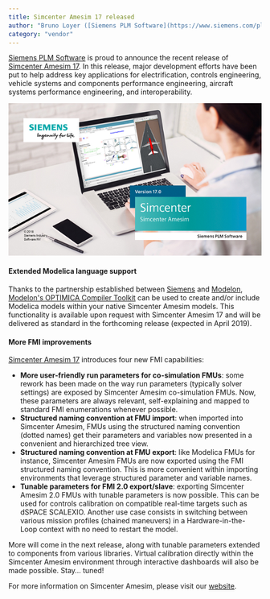 ```yaml
---
title: Simcenter Amesim 17 released
author: "Bruno Loyer ([Siemens PLM Software](https://www.siemens.com/plm ))"
category: "vendor"
---
```


[Siemens PLM Software](https://www.siemens.com/plm ) is proud to announce the recent release of [Simcenter&nbsp;Amesim&nbsp;17](https://youtu.be/C4mzd3Ptf0Q ). 
In this release, major development efforts have been put to help address key applications for electrification, controls engineering, vehicle systems and components performance engineering, aircraft systems performance engineering, and interoperability.

![](amesim_banner.png)

#### Extended Modelica language support 
Thanks to the partnership established between [Siemens](https://www.siemens.com/plm ) and [Modelon](https://www.modelon.com/ ), [Modelon's OPTIMICA Compiler Toolkit](https://www.modelon.com/products-services/modelon-creator-suite/optimica-compiler-toolkit ) can be used 
to create and/or include Modelica models within your native Simcenter Amesim models. This functionality is available upon request with
Simcenter Amesim 17 and will be delivered as standard in the forthcoming release (expected in April 2019). 

#### More FMI improvements

[Simcenter Amesim 17](https://community.plm.automation.siemens.com/t5/Simcenter-Blog/Simcenter-Amesim-17-top-5-capabilities/ba-p/533861 ) introduces four new FMI capabilities: 

* **More user-friendly run parameters for co-simulation FMUs**: some rework has been made on the way run parameters (typically solver settings) are exposed by Simcenter Amesim co-simulation FMUs. Now, these parameters are always relevant, self-explaining and mapped to standard FMI enumerations whenever possible.
* **Structured naming convention at FMU import**: when imported into Simcenter Amesim, FMUs using the structured naming convention (dotted names) get their parameters and variables now presented in a convenient and hierarchized tree view.
* **Structured naming convention at FMU export**: like Modelica FMUs for instance, Simcenter Amesim FMUs are now exported using the FMI structured naming convention. This is more convenient within importing environments that leverage structured parameter and variable names.
* **Tunable parameters for FMI 2.0 export/slave**: exporting Simcenter Amesim 2.0 FMUs with tunable parameters is now possible. This can be used for controls calibration on compatible real-time targets such as dSPACE SCALEXIO.
Another use case consists in switching between various mission profiles (chained maneuvers) in a Hardware-in-the-Loop context with no need to restart the model.

More will come in the next release, along with tunable parameters extended to components from various libraries. 
Virtual calibration directly within the Simcenter Amesim environment through interactive dashboards will also be made possible. Stay… tuned!

For more information on Simcenter Amesim, please visit our [website]( https://www.siemens.com/plm/simcenter-amesim ).
